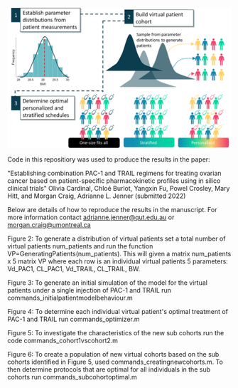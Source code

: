 ![Screenshot](GraphicalAbstract.png)

Code in this repositiory was used to produce the results in the paper: 

"Establishing combination PAC-1 and TRAIL regimens for treating ovarian cancer based on patient-specific pharmacokinetic profiles using in silico clinical trials"
Olivia Cardinal, Chloé Burlot, Yangxin Fu, Powel Crosley, Mary Hitt, and Morgan Craig, Adrianne L. Jenner (submitted 2022)

Below are details of how to reproduce the results in the manuscript. For more information contact adrianne.jenner@qut.edu.au or morgan.craig@umontreal.ca

Figure 2:
To generate a distribution of virtual patients set a total number of virtual patients num_patients and run the function VP=GeneratingPatients(num_patients). 
This will given a matrix num_patients x 5 matrix VP where each row is an individual virtual patients 5 parameters: Vd_PAC1, CL_PAC1, Vd_TRAIL, CL_TRAIL, BW. 

Figure 3: 
To generate an initial simulation of the model for the virtual patients under a single injection of PAC-1 and TRAIL run commands_initialpatientmodelbehaviour.m

Figure 4:
To determine each individual virtual patient's optimal treatment of PAC-1 and TRAIL run commands_optimizer.m

Figure 5: 
To investigate the characteristics of the new sub cohorts run the code commands_cohort1vscohort2.m

Figure 6: 
To create a population of new virtual cohorts based on the sub cohorts identified in Figure 5, used commands_creatingnewcohorts.m. To then determine protocols that are optimal for all individuals in the sub cohorts run commands_subcohortoptimal.m
